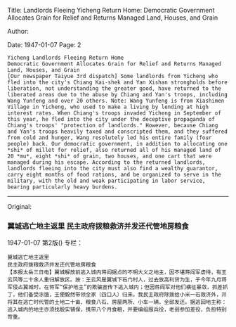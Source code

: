 Title: Landlords Fleeing Yicheng Return Home: Democratic Government Allocates Grain for Relief and Returns Managed Land, Houses, and Grain

Author:

Date: 1947-01-07
Page: 2

    Yicheng Landlords Fleeing Return Home
    Democratic Government Allocates Grain for Relief and Returns Managed Land, Houses, and Grain
    [Our newspaper Taiyue 3rd dispatch] Some landlords from Yicheng who fled into the city's Chiang Kai-shek and Yan Xishan strongholds before liberation, not understanding the greater good, have returned to the liberated areas due to the abuse by Chiang and Yan's troops, including Wang Yunfeng and over 20 others. Note: Wang Yunfeng is from Xiashimen Village in Yicheng, who used to make a living by lending at high interest rates. When Chiang's troops invaded Yicheng in September of this year, he fled into the city under the deceptive propaganda of Chiang's troops' "protection of landlords." However, because Chiang and Yan's troops heavily taxed and conscripted them, and they suffered from cold and hunger, Wang resolutely led his entire family (four people) back. Our democratic government, in addition to allocating one *shi* of millet for relief, also returned all of his managed land of 20 *mu*, eight *shi* of grain, two houses, and one cart that were managed during his escape. According to the returned landlords, landlords fleeing into the city must also find a wealthy guarantor, carry eight months of food rations, and be organized to serve in the military, with the old and weak participating in labor service, bearing particularly heavy burdens.



<hr /> 

Original: 


### 翼城逃亡地主返里  民主政府拨粮救济并发还代管地房粮食

1947-01-07
第2版()
专栏：

    翼城逃亡地主返里
    民主政府拨粮救济并发还代管地房粮食
    【本报太岳三日电】翼城解放前逃入城内蒋阎据点的不明大义之地主，因不堪蒋阎军虐待，有王云风等二十余人重归解放区。按：王云风是翼城下石门村人，过去放高利贷为生，于今年九月蒋军侵占翼城时，在蒋军“保护地主”的欺骗宣传下逃入城内；但因蒋阎军对他们横征暴敛，抓差抓丁，他们备受冻饿，王便毅然带领全家（四口人）归来。我民主政府除拨给小米一石救济外，并将其在逃亡时代管的土地二十亩、粮食八石、房屋两所、小车一辆，全部发还。据逃回地主称：逃入城内的地主亦须找殷实铺保，携带八个月食粮，并要编组服兵役，老弱参加差役，负担特别苛重。
